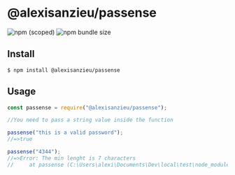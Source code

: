 # @alexisanzieu/passense

![npm (scoped)](https://img.shields.io/npm/v/@alexisanzieu/passense.svg)
![npm bundle size](https://img.shields.io/bundlephobia/min/@alexisanzieu/passense.svg)

## Install

```
$ npm install @alexisanzieu/passense
```

## Usage

```js
const passense = require("@alexisanzieu/passense");

//You need to pass a string value inside the function

passense("this is a valid password");
//=>true

passense("4344");
//=>Error: The min lenght is 7 characters
//     at passense (C:\Users\alexi\Documents\Dev\local\test\node_modules\@alexisanzieu\passense\lib\index.js:3:15)
```